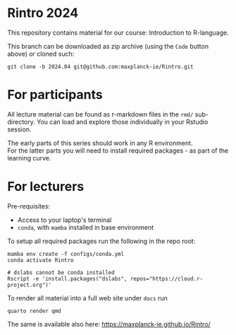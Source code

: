 # Rintro 2024

This repository contains material for our course: Introduction to R-language.

This branch can be downloaded as zip archive (using the `Code` button above) or cloned such:

```{bash}
git clone -b 2024.04 git@github.com:maxplanck-ie/Rintro.git
```

# For participants
All lecture material can be found as r-markdown files in the `rmd/` sub-directory. 
You can load and explore those individually in your Rstudio session. 

The early parts of this series should work in any R environment.  
For the latter parts you will need to install required packages - as part of the learning curve.

# For lecturers

Pre-requisites:
- Access to your laptop's terminal
- `conda`, with `mamba` installed in base environment

To setup all required packages run the following in the repo root:

```{bash}
mamba env create -f configs/conda.yml  
conda activate Rintro

# dslabs cannot be conda installed
Rscript -e 'install.packages("dslabs", repos="https://cloud.r-project.org")'
```

To render all material into a full web site under `docs` run
```{bash}
quarto render qmd
```

The same is available also here: https://maxplanck-ie.github.io/Rintro/
    



